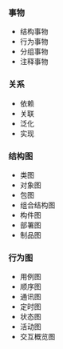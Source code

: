 ### 事物
  + 结构事物
  + 行为事物
  + 分组事物
  + 注释事物
### 关系
  + 依赖
  + 关联
  + 泛化
  + 实现
### 结构图
  + 类图
  + 对象图
  + 包图
  + 组合结构图
  + 构件图
  + 部署图
  + 制品图
### 行为图
  + 用例图
  + 顺序图
  + 通讯图
  + 定时图
  + 状态图
  + 活动图
  + 交互概览图
